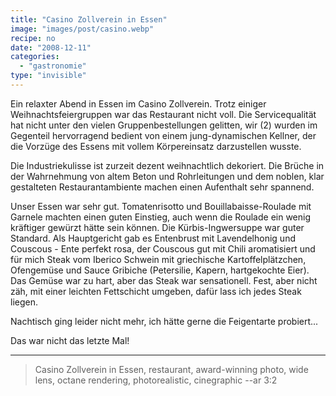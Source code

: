 ```yaml
---
title: "Casino Zollverein in Essen"
image: "images/post/casino.webp"
recipe: no
date: "2008-12-11"
categories: 
  - "gastronomie"
type: "invisible"  
---
```


Ein relaxter Abend in Essen im Casino Zollverein. Trotz einiger Weihnachtsfeiergruppen war das Restaurant nicht voll. Die Servicequalität hat nicht unter den vielen Gruppenbestellungen gelitten, wir (2) wurden im Gegenteil hervorragend bedient von einem jung-dynamischen Kellner, der die Vorzüge des Essens mit vollem Körpereinsatz darzustellen wusste.

Die Industriekulisse ist zurzeit dezent weihnachtlich dekoriert. Die Brüche in der Wahrnehmung von altem Beton und Rohrleitungen und dem noblen, klar gestalteten Restaurantambiente machen einen Aufenthalt sehr spannend.

Unser Essen war sehr gut. Tomatenrisotto und Bouillabaisse-Roulade mit Garnele machten einen guten Einstieg, auch wenn die Roulade ein wenig kräftiger gewürzt hätte sein können. Die Kürbis-Ingwersuppe war guter Standard. Als Hauptgericht gab es Entenbrust mit Lavendelhonig und Couscous - Ente perfekt rosa, der Couscous gut mit Chili aromatisiert und für mich Steak vom Iberico Schwein mit griechische Kartoffelplätzchen, Ofengemüse und Sauce Gribiche (Petersilie, Kapern, hartgekochte Eier). Das Gemüse war zu hart, aber das Steak war sensationell. Fest, aber nicht zäh, mit einer leichten Fettschicht umgeben, dafür lass ich jedes Steak liegen.

Nachtisch ging leider nicht mehr, ich hätte gerne die Feigentarte probiert...

Das war nicht das letzte Mal!

----

> Casino Zollverein in Essen, restaurant, award-winning photo, wide lens, octane rendering, photorealistic, cinegraphic --ar 3:2 
